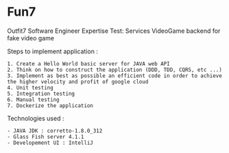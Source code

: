 # Fun7
Outfit7 Software Engineer Expertise Test: Services
VideoGame backend for fake video game

Steps to implement application :

    1. Create a Hello World basic server for JAVA web API
    2. Think on how to construct the application (DDD, TDD, CQRS, etc ...)
    3. Implement as best as possible an efficient code in order to achieve the higher velocity and profit of google cloud
    4. Unit testing
    5. Integration testing
    6. Manual testing
    7. Dockerize the application

Technologies used :

    - JAVA JDK : corretto-1.8.0_312
    - Glass Fish server 4.1.1
    - Developement UI : IntelliJ
